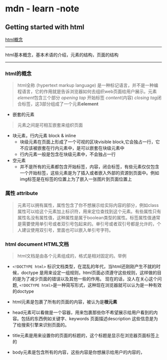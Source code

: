 # mdn - learn -note

## Getting started with html
[html概念](https://developer.mozilla.org/en-US/docs/Learn/HTML/Introduction_to_HTML/Getting_started)

---
html基本概念，基本术语的介绍，元素的结构，页面的结构 

---

### html的概念

> html全称 (hypertext markup language) 是一种标记语言，并不是一种编程语言，它的作用就是告诉浏览器如何去组织web页面给用户展示。元素*element*包含三个部分 *opening tap* 开始标签 *content*(内容) *closing tag*闭合标签，这3部分组成了一个元素**element** 


* 嵌套的元素

> 元素之间是可相互嵌套来组织页面 
* 块元素，行内元素 block & inline
   * 块级元素在页面上形成了一个可视的区块visible block,它会独占一行，它不应该被嵌套在行内元素中，是可以嵌套在块级元素中
   * 行内元素一般是包含在块级元素中，不会独占一行
* 空元素
   * 并不是所有的元素都包含开始标签，内容，闭合标签，有些元素仅仅包含一个开始标签，这些元素是为了插入或者嵌入外部的资源到页面中。例如img标签是在标签的位置上为了嵌入一张图片到页面位置上

### 属性 attribute
> 元素可以拥有属性，属性包含了你不想展示给实际内容的部分，例如class属性可以给这个元素加上标识符，用来定位查找到这个元素。有些属性只有属性名没有属性值，这种属性是属于boolean类型的属性。标签属性值通常是需要使用单引号或者双引号包起来的。单引号或者双引号都是允许的，个人建议使用双引号，里面也可以嵌入单引号字符。

### html document HTML文档
> html文档是由各个元素组成的，格式是相对固定的。举例
* ```<!DOCTYPE html>``` 标识文档类型，在混乱的年代，当html还刚刚产生不就的时候，doctype 是用来设定一组规则，html页面必须遵守这些规则，这样做的目的是为了减少页面的错误以及其他一些的作用。 现在的话，没人在关心这个问题, ```<!DOCTYPE html>```是一种简写形式，这种现在浏览器就可以认为是一种有效的doctype

* html元素是包裹了所有的页面的内容，被认为是**根元素**

* head元素可以看做是一个容器，用来包裹那些你不希望展示给用户看到的内容。包括的东西例如关键字、keywords 页面描述description 这些信息是为了给搜索引擎来识别页面的。

* title元素是用来设置你的页面的标题的，这个标题是显示在浏览器页面标签上的

* body元素是包含所有的内容，这些内容是你想展示给用户的内容的， 
